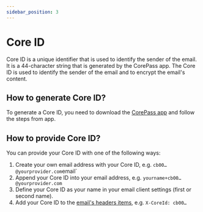 ```yaml
---
sidebar_position: 3
---
```


# Core ID

Core ID is a unique identifier that is used to identify the sender of the email. It is a 44-character string that is generated by the CorePass app. The Core ID is used to identify the sender of the email and to encrypt the email's content.

## How to generate Core ID?

To generate a Core ID, you need to download the [CorePass app](https://corepass.net) and follow the steps from app.

## How to provide Core ID?

You can provide your Core ID with one of the following ways:
1. Create your own email address with your Core ID, e.g. `cb00…@yourprovider.com`email`
2. Append your Core ID into your email address, e.g. `yourname+cb00…@yourprovider.com`
3. Define your Core ID as your name in your email client settings (first or second name).
4. Add your Core ID to the [email's headers items](/docs/guide/custom-headers), e.g. `X-CoreId: cb00…`
